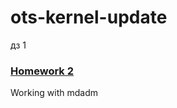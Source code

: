 # ots-kernel-update
дз 1

### [Homework 2](https://github.com/refringerator/ots-kernel/tree/hw2_mdadm)
Working with mdadm

